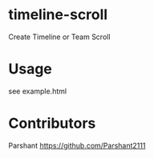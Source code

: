 # timeline-scroll
Create Timeline or Team Scroll

# Usage

see example.html


# Contributors

Parshant <https://github.com/Parshant2111>

